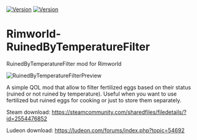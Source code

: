 [![Version](https://img.shields.io/badge/Rimworld-1.2-green.svg)](http://rimworldgame.com/) [![Version](https://img.shields.io/badge/Rimworld-1.3-green.svg)](http://rimworldgame.com/)
# Rimworld-RuinedByTemperatureFilter

 RuinedByTemperatureFilter mod for Rimworld


![RuinedByTemperatureFilterPreview](https://i.imgur.com/yGeRY47.png)

A simple QOL mod that allow to filter fertilized eggs based on their status (ruined or not ruined by temperature).
Useful when you want to use fertilized but ruined eggs for cooking or just to store them separately.

Steam download: https://steamcommunity.com/sharedfiles/filedetails/?id=2554476852

Ludeon download: https://ludeon.com/forums/index.php?topic=54692
